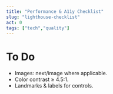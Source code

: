 ```yaml
---
title: "Performance & A11y Checklist"
slug: "lighthouse-checklist"
act: 0
tags: ["tech","quality"]
---
```


# To Do
- Images: next/image where applicable.
- Color contrast ≥ 4.5:1.
- Landmarks & labels for controls.
